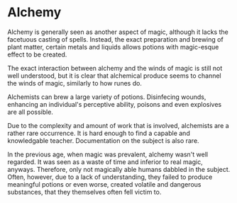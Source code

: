 # Alchemy
Alchemy is generally seen as another aspect of magic, although it lacks the facetuous casting of spells. Instead, the exact preparation and brewing of plant matter, certain metals and liquids allows potions with magic-esque effect to be created. 

The exact interaction between alchemy and the winds of magic is still not well understood, but it is clear that alchemical produce seems to channel the winds of magic, similarly to how runes do. 

Alchemists can brew a large variety of potions. Disinfecing wounds, enhancing an individual's perceptive ability, poisons and even explosives are all possible. 

Due to the complexity and amount of work that is involved, alchemists are a rather rare occurrence. It is hard enough to find a capable and knowledgable teacher. Documentation on the subject is also rare. 

In the previous age, when magic was prevalent, alchemy wasn't well regarded. It was seen as a waste of time and inferior to real magic, anyways. Therefore, only not magically able humans dabbled in the subject. Often, however, due to a lack of understanding, they failed to produce meaningful potions or even worse, created volatile and dangerous substances, that they themselves often fell victim to. 